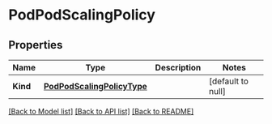 # PodPodScalingPolicy

## Properties
Name | Type | Description | Notes
------------ | ------------- | ------------- | -------------
**Kind** | [**PodPodScalingPolicyType**](pod.PodScalingPolicyType.md) |  | [default to null]

[[Back to Model list]](../README.md#documentation-for-models) [[Back to API list]](../README.md#documentation-for-api-endpoints) [[Back to README]](../README.md)


